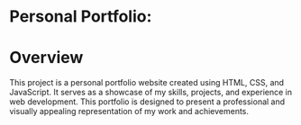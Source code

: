 # Personal Portfolio:

# Overview

This project is a personal portfolio website created using HTML, CSS, and JavaScript. It serves as a showcase of my skills, projects, and experience in web development. This portfolio is designed to present a professional and visually appealing representation of my work and achievements.

